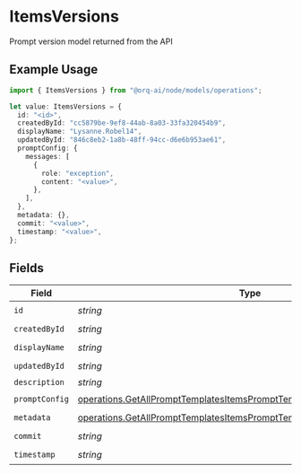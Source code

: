 # ItemsVersions

Prompt version model returned from the API

## Example Usage

```typescript
import { ItemsVersions } from "@orq-ai/node/models/operations";

let value: ItemsVersions = {
  id: "<id>",
  createdById: "cc5879be-9ef8-44ab-8a03-33fa320454b9",
  displayName: "Lysanne.Robel14",
  updatedById: "846c8eb2-1a8b-48ff-94cc-d6e6b953ae61",
  promptConfig: {
    messages: [
      {
        role: "exception",
        content: "<value>",
      },
    ],
  },
  metadata: {},
  commit: "<value>",
  timestamp: "<value>",
};
```

## Fields

| Field                                                                                                                                                                | Type                                                                                                                                                                 | Required                                                                                                                                                             | Description                                                                                                                                                          |
| -------------------------------------------------------------------------------------------------------------------------------------------------------------------- | -------------------------------------------------------------------------------------------------------------------------------------------------------------------- | -------------------------------------------------------------------------------------------------------------------------------------------------------------------- | -------------------------------------------------------------------------------------------------------------------------------------------------------------------- |
| `id`                                                                                                                                                                 | *string*                                                                                                                                                             | :heavy_check_mark:                                                                                                                                                   | N/A                                                                                                                                                                  |
| `createdById`                                                                                                                                                        | *string*                                                                                                                                                             | :heavy_check_mark:                                                                                                                                                   | N/A                                                                                                                                                                  |
| `displayName`                                                                                                                                                        | *string*                                                                                                                                                             | :heavy_check_mark:                                                                                                                                                   | N/A                                                                                                                                                                  |
| `updatedById`                                                                                                                                                        | *string*                                                                                                                                                             | :heavy_check_mark:                                                                                                                                                   | N/A                                                                                                                                                                  |
| `description`                                                                                                                                                        | *string*                                                                                                                                                             | :heavy_minus_sign:                                                                                                                                                   | N/A                                                                                                                                                                  |
| `promptConfig`                                                                                                                                                       | [operations.GetAllPromptTemplatesItemsPromptTemplatesResponsePromptConfig](../../models/operations/getallprompttemplatesitemsprompttemplatesresponsepromptconfig.md) | :heavy_check_mark:                                                                                                                                                   | N/A                                                                                                                                                                  |
| `metadata`                                                                                                                                                           | [operations.GetAllPromptTemplatesItemsPromptTemplatesResponseMetadata](../../models/operations/getallprompttemplatesitemsprompttemplatesresponsemetadata.md)         | :heavy_check_mark:                                                                                                                                                   | N/A                                                                                                                                                                  |
| `commit`                                                                                                                                                             | *string*                                                                                                                                                             | :heavy_check_mark:                                                                                                                                                   | N/A                                                                                                                                                                  |
| `timestamp`                                                                                                                                                          | *string*                                                                                                                                                             | :heavy_check_mark:                                                                                                                                                   | N/A                                                                                                                                                                  |